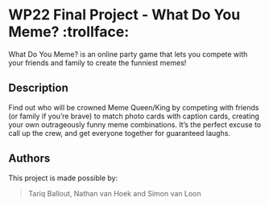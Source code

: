 # WP22 Final Project - What Do You Meme? :trollface:

What Do You Meme? is an online party game that lets you compete with your friends and family to create the funniest memes!

## Description

Find out who will be crowned Meme Queen/King by competing with friends (or family if you’re brave) to match photo cards with caption cards, 
creating your own outrageously funny meme combinations. It’s the perfect excuse to call up the crew, and get everyone together for guaranteed laughs.

## Authors

This project is made possible by:
> Tariq Ballout, Nathan van Hoek and Simon van Loon
